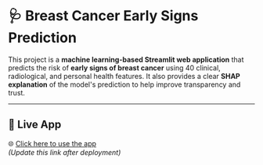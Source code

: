 # 🩺 Breast Cancer Early Signs Prediction

This project is a **machine learning-based Streamlit web application** that predicts the risk of **early signs of breast cancer** using 40 clinical, radiological, and personal health features. It also provides a clear **SHAP explanation** of the model's prediction to help improve transparency and trust.

---

## 🚀 Live App

🌐 [Click here to use the app](https://your-streamlit-app-link.streamlit.app)  
*(Update this link after deployment)*